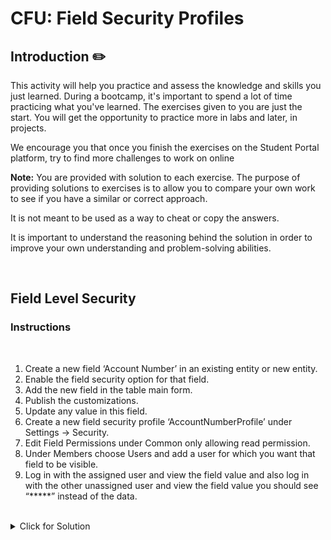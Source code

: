 # CFU: Field Security Profiles

## Introduction :pencil2:

This activity will help you practice and assess the knowledge and skills you just learned. During a bootcamp, it's important to spend a lot of time practicing what you've learned. The exercises given to you are just the start. You will get the opportunity to practice more in labs and later, in projects.

We encourage you that once you finish the exercises on the Student Portal platform, try to find more challenges to work on online

**Note:** You are provided with solution to each exercise. The purpose of providing solutions to exercises is to allow you to compare your own work to see if you have a similar or correct approach.

It is not meant to be used as a way to cheat or copy the answers.

It is important to understand the reasoning behind the solution in order to improve your own understanding and problem-solving abilities.

<br>

## Field Level Security

### Instructions

<br>

1. Create a new field ‘Account Number’ in an existing entity or new entity. 
2. Enable the field security option for that field. 
3. Add the new field in the table main form. 
4. Publish the customizations. 
5. Update any value in this field. 
6. Create a new field security profile ‘AccountNumberProfile’ under Settings -> Security. 
7. Edit Field Permissions under Common only allowing read permission. 
8. Under Members choose Users and add a user for which you want that field to be visible. 
9. Log in with the assigned user and view the field value and also log in with the other unassigned user and view the field value you should see “*****” instead of the data. 

<br>

<details style="font-size: 14px; cursor: pointer; outline: none;">
  <summary> Click for Solution </summary>

- [Solution for above activity](https://www.encorebusiness.com/blog/microsoft-dynamics-crm-field-level-security/)

<br>

</details>
